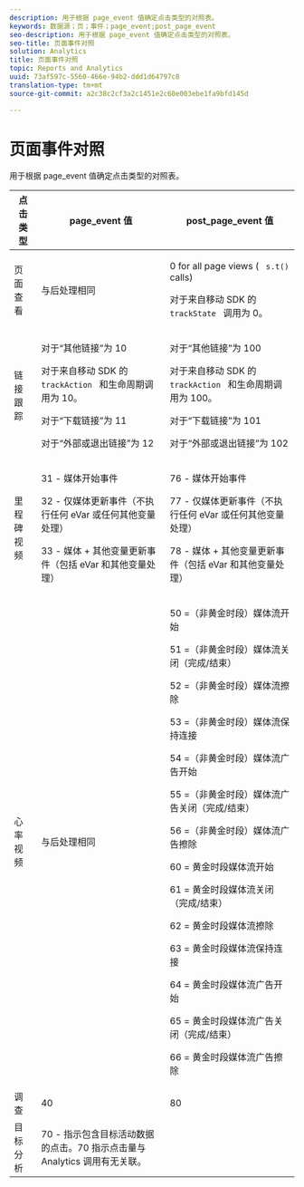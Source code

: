 ```yaml
---
description: 用于根据 page_event 值确定点击类型的对照表。
keywords: 数据源；页；事件；page_event;post_page_event
seo-description: 用于根据 page_event 值确定点击类型的对照表。
seo-title: 页面事件对照
solution: Analytics
title: 页面事件对照
topic: Reports and Analytics
uuid: 73af597c-5560-466e-94b2-ddd1d64797c8
translation-type: tm+mt
source-git-commit: a2c38c2cf3a2c1451e2c60e003ebe1fa9bfd145d

---
```



# 页面事件对照

用于根据 page_event 值确定点击类型的对照表。

<table id="table_33AF375E0B41474696D7A4A92C652A5F"> 
 <thead> 
  <tr> 
   <th colname="col1" class="entry"> 点击类型 </th> 
   <th colname="col02" class="entry"> page_event 值 </th> 
   <th colname="col2" class="entry"> post_page_event 值 </th> 
  </tr> 
 </thead>
 <tbody> 
  <tr> 
   <td colname="col1"> 页面查看 </td> 
   <td colname="col02"> 与后处理相同 </td> 
   <td colname="col2"> <p>0 for all page views ( <code> s.t() </code> calls) </p> <p>对于来自移动 SDK 的 <code> trackState </code> 调用为 0。 </p> </td> 
  </tr> 
  <tr> 
   <td colname="col1"> 链接跟踪 </td> 
   <td colname="col02"> <p>对于“其他链接”为 10 </p> <p>对于来自移动 SDK 的 <code> trackAction </code> 和生命周期调用为 10。 </p> <p>对于“下载链接”为 11 </p> <p>对于“外部或退出链接”为 12 </p> </td> 
   <td colname="col2"> <p>对于“其他链接”为 100 </p> <p>对于来自移动 SDK 的 <code> trackAction </code> 和生命周期调用为 100。 </p> <p>对于“下载链接”为 101 </p> <p>对于“外部或退出链接”为 102 </p> </td> 
  </tr> 
  <tr> 
   <td colname="col1"> 里程碑视频 </td> 
   <td colname="col02"> 
    <!--<p>30 - Legacy full media tracking event at the end of the video playback (no longer supported)</p>--> <p>31 - 媒体开始事件 </p> <p>32 - 仅媒体更新事件（不执行任何 eVar 或任何其他变量处理） </p> <p>33 - 媒体 + 其他变量更新事件（包括 eVar 和其他变量处理） </p> </td> 
   <td colname="col2"> 
    <!--<p> 75 - Legacy full media tracking event at theend of the video playback (no longer supported)</p>--> <p> 76 - 媒体开始事件 </p> <p>77 - 仅媒体更新事件（不执行任何 eVar 或任何其他变量处理） </p> <p>78 - 媒体 + 其他变量更新事件（包括 eVar 和其他变量处理） </p> </td> 
  </tr> 
  <tr> 
   <td colname="col1"> <p>心率视频 </p> </td> 
   <td colname="col02"> 与后处理相同 </td> 
   <td colname="col2"> <p> 50 =（非黄金时段）媒体流开始 </p> <p> 51 =（非黄金时段）媒体流关闭（完成/结束） </p> <p> 52 =（非黄金时段）媒体流擦除 </p> <p> 53 =（非黄金时段）媒体流保持连接 </p> <p> 54 =（非黄金时段）媒体流广告开始 </p> <p> 55 =（非黄金时段）媒体流广告关闭（完成/结束） </p> <p> 56 =（非黄金时段）媒体流广告擦除 </p> <p> 60 = 黄金时段媒体流开始 </p> <p> 61 = 黄金时段媒体流关闭（完成/结束） </p> <p> 62 = 黄金时段媒体流擦除 </p> <p> 63 = 黄金时段媒体流保持连接 </p> <p> 64 = 黄金时段媒体流广告开始 </p> <p> 65 = 黄金时段媒体流广告关闭（完成/结束） </p> <p> 66 = 黄金时段媒体流广告擦除 </p> </td> 
  </tr> 
  <tr> 
   <td colname="col1"> 调查 </td> 
   <td colname="col02"> 40 </td> 
   <td colname="col2"> 80 </td> 
  </tr> 
  <tr> 
   <td colname="col1"> 目标分析 </td> 
   <td colname="col02"> 70 - 指示包含目标活动数据的点击。70 指示点击量与 Analytics 调用有无关联。 </td> 
   <td colname="col2"> </td> 
  </tr> 
 </tbody> 
</table>

